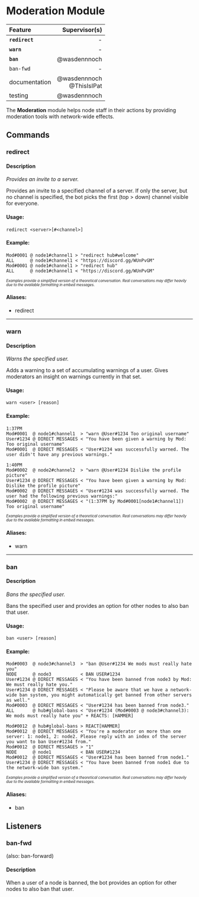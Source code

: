# Moderation Module

| Feature           | Supervisor(s) |
|:----------------- | -------------:|
| **``redirect``**  | - |
| **``warn``**      | - |
| **``ban``**       | @wasdennnoch  |
| ``ban-fwd``       | - |
| documentation     | @wasdennnoch<br>@ThisIsIPat |
| testing           | @wasdennnoch  |

The **Moderation** module helps node staff in their actions
by providing moderation tools with network-wide effects.

## Commands

### redirect

#### Description

_Provides an invite to a server._

Provides an invite to a specified channel of a server.
If only the server, but no channel is specified,
the bot picks the first (top > down)
 channel visible for everyone.

#### Usage:
```
redirect <server>[#<channel>]
```

#### Example:
```
Mod#0001 @ node1#channel1 > "redirect hub#welcome"
ALL      @ node1#channel1 < "https://discord.gg/WUnPvGM"
Mod#0001 @ node1#channel1 > "redirect hub"
ALL      @ node1#channel1 < "https://discord.gg/WUnPvGM"
```

<sub><sup>_Examples provide a simplified version of a theoretical conversation. Real conversations may differ heavily due to the available formatting in embed messages._</sup></sub>

#### Aliases:
* redirect

---

### warn

#### Description

_Warns the specified user._

Adds a warning to a set of accumulating warnings of a user.
Gives moderators an insight on warnings currently in that set.

#### Usage:
```
warn <user> [reason]
```

#### Example:
```
1:37PM
Mod#0001  @ node1#channel1  > "warn @User#1234 Too original username"
User#1234 @ DIRECT MESSAGES < "You have been given a warning by Mod: Too original username"
Mod#0001  @ DIRECT MESSAGES < "User#1234 was successfully warned. The user didn't have any previous warnings."

1:40PM
Mod#0002  @ node2#channel2  > "warn @User#1234 Dislike the profile picture"
User#1234 @ DIRECT MESSAGES < "You have been given a warning by Mod: Dislike the profile picture"
Mod#0002  @ DIRECT MESSAGES < "User#1234 was successfully warned. The user had the following previous warnings:"
Mod#0002  @ DIRECT MESSAGES < "(1:37PM by Mod#0001[node1#channel1]) Too original username"
```

<sub><sup>_Examples provide a simplified version of a theoretical conversation. Real conversations may differ heavily due to the available formatting in embed messages._</sup></sub>

#### Aliases:
* warn

---

### ban

#### Description

_Bans the specified user._

Bans the specified user and provides an option for other nodes to also
ban that user.

#### Usage:
```
ban <user> [reason]
```

#### Example:
```
Mod#0003  @ node3#channel3  > "ban @User#1234 We mods must really hate you"
NODE      @ node3           < BAN USER#1234
User#1234 @ DIRECT MESSAGES < "You have been banned from node3 by Mod: We must really hate you."
User#1234 @ DIRECT MESSAGES < "Please be aware that we have a network-wide ban system, you might automatically get banned from other servers as well."
Mod#0003  @ DIRECT MESSAGES < "User#1234 has been banned from node3."
ALL       @ hub#global-bans < "User#1234 (Mod#0003 @ node3#channel3): We mods must really hate you" + REACTS: [HAMMER]

Mod#0012  @ hub#global-bans > REACT[HAMMER]
Mod#0012  @ DIRECT MESSAGES < "You're a moderator on more than one server: 1: node1, 2: node2. Please reply with an index of the server you want to ban User#1234 from."
Mod#0012  @ DIRECT MESSAGES > "1"
NODE      @ node1           < BAN USER#1234
Mod#0012  @ DIRECT MESSAGES < "User#1234 has been banned from node1."
User#1234 @ DIRECT MESSAGES < "You have been banned from node1 due to the network-wide ban system."
```

<sub><sup>_Examples provide a simplified version of a theoretical conversation. Real conversations may differ heavily due to the available formatting in embed messages._</sup></sub>

#### Aliases:
* ban


## Listeners

### ban-fwd
(also: ban-forward)

#### Description

When a user of a node is banned, the bot provides
an option for other nodes to also ban that user.